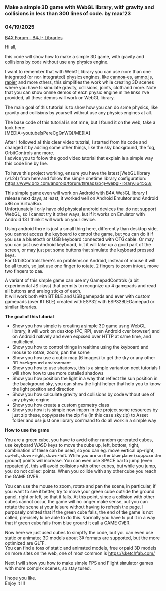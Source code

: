 ### Make a simple 3D game with WebGL library, with gravity and collisions in less than 300 lines of code. by max123
### 04/19/2025
[B4X Forum - B4J - Libraries](https://www.b4x.com/android/forum/threads/166075/)

Hi all,  
  
this code will show how to make a simple 3D game, with gravity and collisions by code without use any physics engine.  
  
I want to remember that with WebGL library you can use more than one integrated (or non integrated) physics engines, like [cannon-es](https://pmndrs.github.io/cannon-es/), [ammo.js](https://github.com/kripken/ammo.js?tab=readme-ov-file), [rapier](https://rapier.rs/) and more others, this simplifies the work while creating 3D scenes where you have to simulate gravity, collisions, joints, cloth and more. Note that you can show online demos of each physic engine in the links I've provided, all these demos will work on WebGL library.  
  
The main goal of this tutorial is to show how you can do some physics, like gravity and collisions by yourself without use any physics engines at all.  
  
The base code of this tutorial is not mine, but I found it on the web, take a look here:  
[MEDIA=youtube]sPereCgQnWQ[/MEDIA]  
  
After I followed all this clear video tutorial, I started from his code and changed it by adding some other things, like the sky background, the fog, OrbitControls and more.  
I advice you to follow the good video tutorial that explain in a simple way this code line by line.  
  
To have this project working, ensure you have the latest jWebGL library (v1.24) from here and follow the simple onetime library configuration:  
<https://www.b4x.com/android/forum/threads/b4j-webgl-library.164553/>  
  
This simple game even will work on Android with B4A WebGL library I release next days, at least, it worked well on Android Emulator and Android x86 on VirtualBox.  
Unfortunately I only have old physical android devices that do not support WebGL, so I cannot try it other ways, but if it works on Emulator with Android 13 I think it will work on your device.  
  
Using android there is just a small thing here, differently than desktop side, you cannot access the keyboard to control the game, but you can do it if you use a bluetooth or USB keyboard connected with OTG cable. Or may you can just use Android keyboard, but it will take up a good part of the screen, or may just put some buttons that simulate the keyboard pressed keys.  
For OrbitControls there's no problems on Android, instead of mouse it will be all touch, so just use one finger to rotate, 2 fingers to zoom in/out, move two fingers to pan.  
  
A variant of this simple game can use my GamepadControls (a bit experimental JS class) that permits to recognize up 4 gamepads and read all buttons and analog sticks of each.  
It will work both with BT BLE and USB gamepads and even with custom gamepads (over BT BLE) created with ESP32 with ESP32BLEGamepad or similar libraries.  
  
**The goal of this tutorial**  

- Show you how simple is creating a simple 3D game using WebGL library, it will work on desktop (PC, RPI, even Android over browser) and on Android natively and even exposed over HTTP at same time, and multiclient
- Show you how to control things in realtime using the keyboard and mouse to rotate, zoom, pan the scene
- Show you how use a cubic map (6 images) to get the sky or any other 3D background environment
- Show you how to use shadows, this is a simple variant on next tutorials I will show how to use more detailed shadows
- Show you how position the light in a way that reflect the sun position in the background sky, you can show the light helper that help you to know the light position and direction
- Show you how calculate gravity and collisions by code without use of any physic engine
- Show you how create a custom geometry class
- Show you how it is simple now import in the project some resources by just zip these, copy/paste the zip file (in this case sky.zip) to Asset folder and use just one library command to do all work in a simple way

**How to use the game**  
  
You are a green cube, you have to avoid other random generated cubes, use keyboard WASD keys to move the cube up, left, bottom, right, combination of these can be used, so you can eg. move vertical up-right, up-left, down-right, down-left. While you are on the blue plane (suppose the ground) points will increase. You can even use SPACE bar to jump (even repeatedly), this will avoid collisions with other cubes, but while you jump, you do not collect points. When you collide with any other cube you reach the GAME OVER.  
  
You can use the mouse to zoom, rotate and pan the scene, in particular, if you want to see it better, try to move your green cube outside the ground panel, right or left, so that it falls. At this point, since a collision with other cubes cannot occur, the game will no longer make sense, but you can rotate the scene at your leisure without having to refresh the page. I purposely omitted that if the green cube falls, the end of the game is not called, precisely to be able to do this. Normally you have to put it in a way that if green cube falls from blue ground it call a GAME OVER.  
  
Now here we just used cubes to simplify the code, but you can even use static or animated 3D models about 30 formats are supported, but the more optimized are GLTF.  
You can find a tons of static and animated models, free or paid 3D models on more sites on the web, one of most common is <https://sketchfab.com/>  
  
Next I will show you how to make simple FPS and Flight simulator games with more complex scenes, so stay tuned.  
  
I hope you like.  
Enjoy it !!!